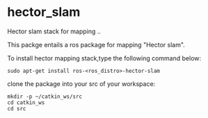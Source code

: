 # hector_slam
Hector slam stack for mapping ..

This packge entails a ros package for mapping "Hector slam".

To install hector mapping stack,type the following command below:
```
sudo apt-get install ros-<ros_distro>-hector-slam
```
clone the package into your src of your workspace:
```
mkdir -p ~/catkin_ws/src
cd catkin_ws
cd src
```
